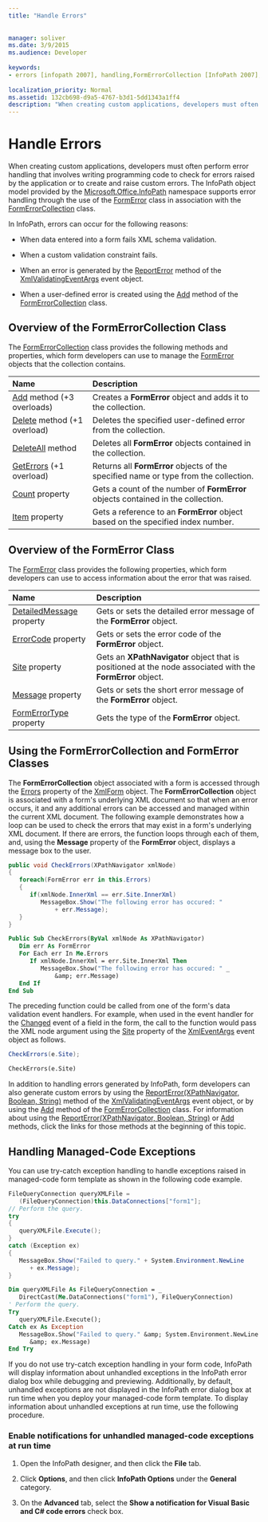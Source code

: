 ```yaml
---
title: "Handle Errors"
 
 
manager: soliver
ms.date: 3/9/2015
ms.audience: Developer
 
keywords:
- errors [infopath 2007], handling,FormErrorCollection [InfoPath 2007],InfoPath 2007, error handling,FormError [InfoPath 2007],error handling [InfoPath 2007]
 
localization_priority: Normal
ms.assetid: 132cb698-d9a5-4767-b3d1-5dd1343a1ff4
description: "When creating custom applications, developers must often perform error handling that involves writing programming code to check for errors raised by the application or to create and raise custom errors. The InfoPath object model provided by the Microsoft.Office.InfoPath namespace supports error handling through the use of the FormError class in association with the FormErrorCollection class."
---
```


# Handle Errors

When creating custom applications, developers must often perform error handling that involves writing programming code to check for errors raised by the application or to create and raise custom errors. The InfoPath object model provided by the [Microsoft.Office.InfoPath](https://msdn.microsoft.com/library/Microsoft.Office.InfoPath.aspx) namespace supports error handling through the use of the [FormError](https://msdn.microsoft.com/library/Microsoft.Office.InfoPath.FormError.aspx) class in association with the [FormErrorCollection](https://msdn.microsoft.com/library/Microsoft.Office.InfoPath.FormErrorCollection.aspx) class. 
  
In InfoPath, errors can occur for the following reasons:
  
- When data entered into a form fails XML schema validation.
    
- When a custom validation constraint fails.
    
- When an error is generated by the [ReportError](https://msdn.microsoft.com/library/Microsoft.Office.InfoPath.XmlValidatingEventArgs.ReportError.aspx) method of the [XmlValidatingEventArgs](https://msdn.microsoft.com/library/Microsoft.Office.InfoPath.XmlValidatingEventArgs.aspx) event object. 
    
- When a user-defined error is created using the [Add](https://msdn.microsoft.com/library/Microsoft.Office.InfoPath.FormErrorCollection.Add.aspx) method of the [FormErrorCollection](https://msdn.microsoft.com/library/Microsoft.Office.InfoPath.FormErrorCollection.aspx) class. 
    
## Overview of the FormErrorCollection Class

The [FormErrorCollection](https://msdn.microsoft.com/library/Microsoft.Office.InfoPath.FormErrorCollection.aspx) class provides the following methods and properties, which form developers can use to manage the [FormError](https://msdn.microsoft.com/library/Microsoft.Office.InfoPath.FormError.aspx) objects that the collection contains. 
  
|**Name**|**Description**|
|:-----|:-----|
|[Add](https://msdn.microsoft.com/library/Microsoft.Office.InfoPath.FormErrorCollection.Add.aspx) method (+3 overloads)  <br/> |Creates a **FormError** object and adds it to the collection.  <br/> |
|[Delete](https://msdn.microsoft.com/library/Microsoft.Office.InfoPath.FormErrorCollection.Delete.aspx) method (+1 overload)  <br/> |Deletes the specified user-defined error from the collection.  <br/> |
|[DeleteAll](https://msdn.microsoft.com/library/Microsoft.Office.InfoPath.FormErrorCollection.DeleteAll.aspx) method  <br/> |Deletes all **FormError** objects contained in the collection.  <br/> |
|[GetErrors](https://msdn.microsoft.com/library/Microsoft.Office.InfoPath.FormErrorCollection.GetErrors.aspx) (+1 overload)  <br/> |Returns all **FormError** objects of the specified name or type from the collection.  <br/> |
|[Count](https://msdn.microsoft.com/library/Microsoft.Office.InfoPath.FormErrorCollection.Count.aspx) property  <br/> |Gets a count of the number of **FormError** objects contained in the collection.  <br/> |
|[Item](https://msdn.microsoft.com/library/Microsoft.Office.InfoPath.FormErrorCollection.Item.aspx) property  <br/> |Gets a reference to an **FormError** object based on the specified index number.  <br/> |
   
## Overview of the FormError Class

The [FormError](https://msdn.microsoft.com/library/Microsoft.Office.InfoPath.FormError.aspx) class provides the following properties, which form developers can use to access information about the error that was raised. 
  
|**Name**|**Description**|
|:-----|:-----|
|[DetailedMessage](https://msdn.microsoft.com/library/Microsoft.Office.InfoPath.FormError.DetailedMessage.aspx) property  <br/> |Gets or sets the detailed error message of the **FormError** object.  <br/> |
|[ErrorCode](https://msdn.microsoft.com/library/Microsoft.Office.InfoPath.FormError.ErrorCode.aspx) property  <br/> |Gets or sets the error code of the **FormError** object.  <br/> |
|[Site](https://msdn.microsoft.com/library/Microsoft.Office.InfoPath.FormError.Site.aspx) property  <br/> |Gets an **XPathNavigator** object that is positioned at the node associated with the **FormError** object.  <br/> |
|[Message](https://msdn.microsoft.com/library/Microsoft.Office.InfoPath.FormError.Message.aspx) property  <br/> |Gets or sets the short error message of the **FormError** object.  <br/> |
|[FormErrorType](https://msdn.microsoft.com/library/Microsoft.Office.InfoPath.FormError.FormErrorType.aspx) property  <br/> |Gets the type of the **FormError** object.  <br/> |
   
## Using the FormErrorCollection and FormError Classes

The **FormErrorCollection** object associated with a form is accessed through the [Errors](https://msdn.microsoft.com/library/Microsoft.Office.InfoPath.XmlForm.Errors.aspx) property of the [XmlForm](https://msdn.microsoft.com/library/Microsoft.Office.InfoPath.XmlForm.aspx) object. The **FormErrorCollection** object is associated with a form's underlying XML document so that when an error occurs, it and any additional errors can be accessed and managed within the current XML document. The following example demonstrates how a loop can be used to check the errors that may exist in a form's underlying XML document. If there are errors, the function loops through each of them, and, using the **Message** property of the **FormError** object, displays a message box to the user. 
  
```cs
public void CheckErrors(XPathNavigator xmlNode)
{
   foreach(FormError err in this.Errors)
   {
      if(xmlNode.InnerXml == err.Site.InnerXml)
         MessageBox.Show("The following error has occured: "
             + err.Message);
   }
}
```

```vb
Public Sub CheckErrors(ByVal xmlNode As XPathNavigator)
   Dim err As FormError
   For Each err In Me.Errors
      If xmlNode.InnerXml = err.Site.InnerXml Then
         MessageBox.Show("The following error has occured: " _
             &amp; err.Message)
   End If
End Sub
```

The preceding function could be called from one of the form's data validation event handlers. For example, when used in the event handler for the [Changed](https://msdn.microsoft.com/library/Microsoft.Office.InfoPath.XmlEvent.Changed.aspx) event of a field in the form, the call to the function would pass the XML node argument using the [Site](https://msdn.microsoft.com/library/Microsoft.Office.InfoPath.XmlEventArgs.Site.aspx) property of the [XmlEventArgs](https://msdn.microsoft.com/library/Microsoft.Office.InfoPath.XmlEventArgs.aspx) event object as follows. 
  
```cs
CheckErrors(e.Site);
```

```vb
CheckErrors(e.Site)
```

In addition to handling errors generated by InfoPath, form developers can also generate custom errors by using the [ReportError(XPathNavigator, Boolean, String)](https://msdn.microsoft.com/library/Microsoft.Office.InfoPath.XmlValidatingEventArgs.ReportError.aspx) method of the [XmlValidatingEventArgs](https://msdn.microsoft.com/library/Microsoft.Office.InfoPath.XmlValidatingEventArgs.aspx) event object, or by using the [Add](https://msdn.microsoft.com/library/Microsoft.Office.InfoPath.FormErrorCollection.Add.aspx) method of the [FormErrorCollection](https://msdn.microsoft.com/library/Microsoft.Office.InfoPath.FormErrorCollection.aspx) class. For information about using the [ReportError(XPathNavigator, Boolean, String)](https://msdn.microsoft.com/library/Microsoft.Office.InfoPath.XmlValidatingEventArgs.ReportError.aspx) or [Add](https://msdn.microsoft.com/library/Microsoft.Office.InfoPath.FormErrorCollection.Add.aspx) methods, click the links for those methods at the beginning of this topic. 
  
## Handling Managed-Code Exceptions

You can use try-catch exception handling to handle exceptions raised in managed-code form template as shown in the following code example.
  
```cs
FileQueryConnection queryXMLFile = 
   (FileQueryConnection)this.DataConnections["form1"];
// Perform the query.
try
{
   queryXMLFile.Execute();
}
catch (Exception ex)
{
   MessageBox.Show("Failed to query." + System.Environment.NewLine 
      + ex.Message);
}
```

```vb
Dim queryXMLFile As FileQueryConnection = _
   DirectCast(Me.DataConnections("form1"), FileQueryConnection)
' Perform the query.
Try
   queryXMLFile.Execute();
Catch ex As Exception
   MessageBox.Show("Failed to query." &amp; System.Environment.NewLine 
      &amp; ex.Message)
End Try
```

If you do not use try-catch exception handling in your form code, InfoPath will display information about unhandled exceptions in the InfoPath error dialog box while debugging and previewing. Additionally, by default, unhandled exceptions are not displayed in the InfoPath error dialog box at run time when you deploy your managed-code form template. To display information about unhandled exceptions at run time, use the following procedure.
  
### Enable notifications for unhandled managed-code exceptions at run time

1. Open the InfoPath designer, and then click the **File** tab. 
    
2. Click **Options**, and then click **InfoPath Options** under the **General** category. 
    
3. On the **Advanced** tab, select the **Show a notification for Visual Basic and C# code errors** check box. 
    

